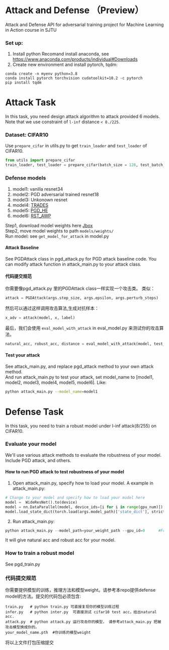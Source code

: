 # Attack and Defense （Preview）
Attack and Defense API for adversarial training project for Machine Learning in Action course in SJTU 


### Set up:
1. Install python
Recomand install anaconda, see https://www.anaconda.com/products/individual#Downloads
2. Create new environment and install pytorch, tqdm:
```
conda create -n myenv python=3.8
conda install pytorch torchvision cudatoolkit=10.2 -c pytorch
pip install tqdm
```

# Attack Task
In this task, you need design attack algorithm to attack provided 6 models.  
Note that we use constraint of `l-inf` distance `< 8./225`. 

### Dataset: CIFAR10
Use `prepare_cifar` in utils.py to get `train_loader` and `test_loader` of CIFAR10.

```python
from utils import prepare_cifar
train_loader, test_loader = prepare_cifar(batch_size = 128, test_batch_size = 256)
```

### Defense models
1. model1:  vanilla resnet34
2. model2:  PGD adversarial trained resnet18
3. model3:  Unkonown resnet
4. model4:  [TRADES](https://arxiv.org/abs/1901.08573)
5. model5:  [PGD_HE](https://arxiv.org/abs/2002.08619)
6. model6:  [RST_AWP](https://arxiv.org/abs/2004.05884)

Step1, download model weights here [Jbox](https://jbox.sjtu.edu.cn/l/PFOOnZ)  
Step2, move model weights to path `models/weights/`  
Run model: see `get_model_for_attack` in model.py  

#### Attack Baseline
See PGDAttack class in pgd_attack.py for PGD attack baseline code.
You can modify attack function in attack_main.py to your attack class.

#### 代码提交规范
你需要像pgd_attack.py 里的PGDAttack class一样实现一个攻击类。 类似：
```python
attack = PGDAttack(args.step_size, args.epsilon, args.perturb_steps)
```
然后可以通过这样调用攻击算法,生成对抗样本：
```python
x_adv = attack(model, x, label)
```
最后，我们会使用 `eval_model_with_attack` in eval_model.py 来测试你的攻击算法。
```python
natural_acc, robust_acc, distance = eval_model_with_attack(model, test_loader, attack, device)
```

#### Test your attack
See attack_main.py, and replace pgd_attack method to your own attack method.  
And run attack_main.py to test your attack, set model_name to [model1, model2, model3, model4, model5, model6]. Like:
```sh
python attack_main.py --model_name=model1
```



# Defense Task
In this task, you need to train a robust model under l-inf attack(8/255) on CIFAR10.

### Evaluate your model
We'll use various attack methods to evaluate the robustness of your model.  
Include PGD attack, and others.

#### How to run PGD attack to test robustness of your model
1. Open attack_main.py, specify how to load your model.
  A example in attack_main.py:
```python
# Change to your model and specify how to load your model here
model =  WideResNet().to(device)  
model = nn.DataParallel(model, device_ids=[i for i in range(gpu_num)])
model.load_state_dict(torch.load(args.model_path)['state_dict'], strict=False)
```
2. Run attack_main.py:
```python
python attack_main.py --model_path=your_weight_path --gpu_id=0      #For multiple gpus, set --gpu_id=1,2,3
```
It will give natural acc and robust acc for your model.

### How to train a robust model 
See pgd_train.py 

### 代码提交规范
你需要提供模型的训练，推理方法和模型weight。请参考本repo提供defense model的方法。提交的代码包必须包含:
```
train.py   # python train.py 可直接复现你的模型训练过程
infer.py   # python inter.py  可直接测试 cifar10 test acc，给出natural acc.
attack.py  # python attack.py 运行攻击你的模型， 请参考attack_main.py 把被攻击模型换成你的。
your_model_name.pth  #你训练的模型weight
```
将以上文件打包压缩提交